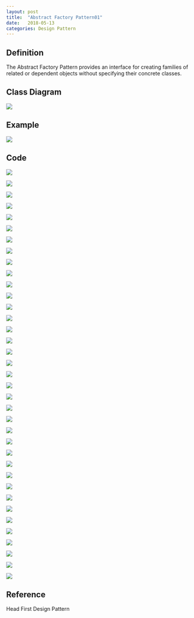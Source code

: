 ```yaml
---
layout: post
title:  "Abstract Factory Pattern01"
date:   2018-05-13
categories: Design Pattern
---
```


## Definition

The Abstract Factory Pattern provides an interface for creating families of related or dependent objects without specifying their concrete classes. 

## Class Diagram

![](/image/abstractFactoryPattern.png)

## Example

![](/image/abstarct001.png)

## Code

![](/image/afp01.png)

![](/image/afp02.png)

![](/image/afp03.png)

![](/image/afp04.png)

![](/image/afp05.png)

![](/image/afp06.png)

![](/image/afp07.png)

![](/image/afp08.png)

![](/image/afp09.png)

![](/image/afp10.png)

![](/image/afp11.png)

![](/image/afp12.png)

![](/image/afp13.png)

![](/image/afp14.png)

![](/image/afp15.png)

![](/image/afp16.png)

![](/image/afp17.png)

![](/image/afp18.png)

![](/image/afp19.png)

![](/image/afp20.png)

![](/image/afp21.png)

![](/image/afp22.png)

![](/image/afp23.png)

![](/image/afp24.png)

![](/image/afp25.png)

![](/image/afp26.png)

![](/image/afp27.png)

![](/image/afp28.png)

![](/image/afp29.png)

![](/image/afp30.png)

![](/image/afp31.png)

![](/image/afp32.png)

![](/image/afp33.png)

![](/image/afp34.png)

![](/image/afp35.png)

![](/image/afp36.png)

![](/image/afp37.png)

## Reference

Head First Design Pattern



